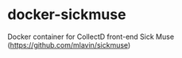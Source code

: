 # docker-sickmuse
Docker container for CollectD front-end Sick Muse (https://github.com/mlavin/sickmuse)

